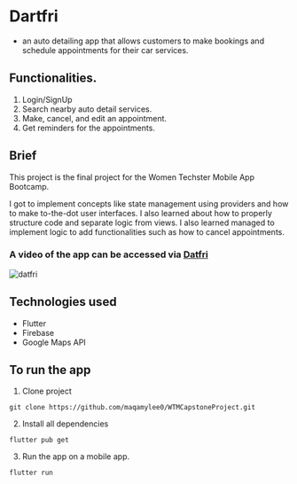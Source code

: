 # Dartfri 
- an auto detailing app that allows customers to make bookings and schedule appointments for their car services.

## Functionalities.
1. Login/SignUp
2. Search nearby auto detail services.
3. Make, cancel, and edit an appointment.
4. Get reminders for the appointments.

## Brief

This project is the final project for the Women Techster Mobile App Bootcamp.

I got to implement concepts like state management using providers and how to make to-the-dot user interfaces.
I also learned about how to properly structure code and separate logic from views.
I also learned managed to implement logic to add functionalities such as how to cancel appointments.

### A video of the app can be accessed via [Datfri](https://firebasestorage.googleapis.com/v0/b/portfolio-9ca66.appspot.com/o/capstonefinal.mp4?alt=media&token=0058cb16-6293-46ac-bc39-53641bcfc9f0)
![datfri](https://github.com/maqamylee0/WTMCapstoneProject/assets/57020210/197e6a83-84b2-4947-84b4-f6d0bd6fd828)

## Technologies used
- Flutter
- Firebase
- Google Maps API

## To run the app
1. Clone project
  ```
  git clone https://github.com/maqamylee0/WTMCapstoneProject.git
  
  ```
2. Install all dependencies
  ```
  flutter pub get
  
  ```
3. Run the app on a mobile app.
 ```
 flutter run
   
 ```
